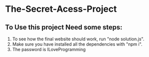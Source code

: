 # The-Secret-Acess-Project
## To Use this project Need some steps:
1. To see how the final website should work, run "node solution.js".
2. Make sure you have installed all the dependencies with "npm i".
3. The password is ILoveProgramming
